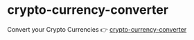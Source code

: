 # crypto-currency-converter

Convert your Crypto Currencies 👉️ [crypto-currency-converter](https://janaheyn.github.io/crypto-currency-converter/)
